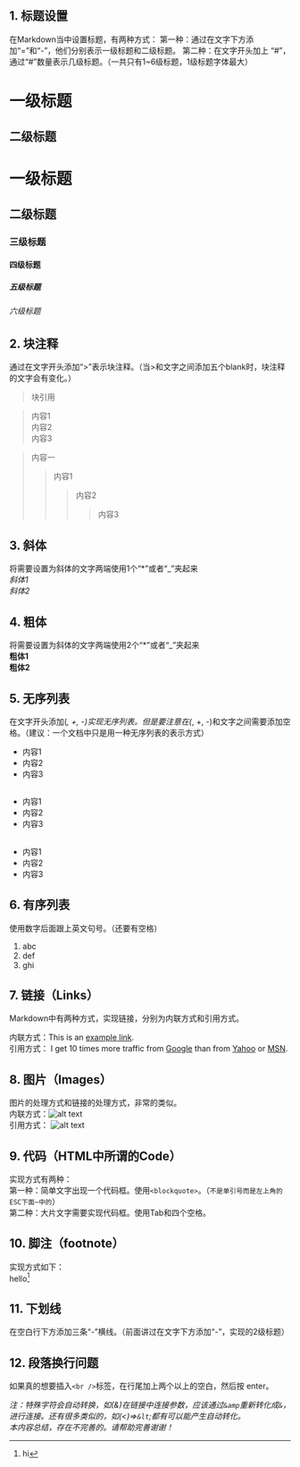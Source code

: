 ## 1. 标题设置  
在Markdown当中设置标题，有两种方式：
第一种：通过在文字下方添加“=”和“-”，他们分别表示一级标题和二级标题。
第二种：在文字开头加上 “#”，通过“#”数量表示几级标题。（一共只有1~6级标题，1级标题字体最大）

一级标题
===
二级标题
-----  

# 一级标题
## 二级标题
### 三级标题
#### 四级标题
##### 五级标题
###### 六级标题

## 2. 块注释  
通过在文字开头添加“>”表示块注释。（当>和文字之间添加五个blank时，块注释的文字会有变化。）  
<blockquote>
<p>块引用</p>
</blockquote>  

> 内容1  
> 内容2  
> 内容3

> 内容一  
>> 内容1  
>>> 内容2  
>>>> 内容3  

## 3. 斜体  
将需要设置为斜体的文字两端使用1个“*”或者“_”夹起来  
*斜体1*  
_斜体2_

## 4. 粗体  
将需要设置为斜体的文字两端使用2个“*”或者“_”夹起来  
**粗体1**  
__粗体2__

## 5. 无序列表  
在文字开头添加(*, +, -)实现无序列表。但是要注意在(*, +, -)和文字之间需要添加空格。（建议：一个文档中只是用一种无序列表的表示方式）  

* 内容1
* 内容2
* 内容3
##
+ 内容1
+ 内容2
+ 内容3
##
- 内容1
- 内容2
- 内容3

## 6. 有序列表  
使用数字后面跟上英文句号。（还要有空格）  
1. abc
2. def
3. ghi

## 7. 链接（Links）  
Markdown中有两种方式，实现链接，分别为内联方式和引用方式。

内联方式：This is an [example link](http://example.com/).  
引用方式：
I get 10 times more traffic from [Google][1] than from [Yahoo][2] or [MSN][3].  

[1]: http://google.com/        "Google" 
[2]: http://search.yahoo.com/  "Yahoo Search" 
[3]: http://search.msn.com/    "MSN Search"

## 8. 图片（Images）  
图片的处理方式和链接的处理方式，非常的类似。  
内联方式：![alt text](/path/to/img.jpg "Title")  
引用方式：
![alt text][id]

[id]: /path/to/img.jpg "Title"  

## 9. 代码（HTML中所谓的Code）  
实现方式有两种：  
第一种：简单文字出现一个代码框。使用`<blockquote>`。（`不是单引号而是左上角的ESC下面~中的`）  
第二种：大片文字需要实现代码框。使用Tab和四个空格。

## 10. 脚注（footnote）  
实现方式如下：  
hello[^hello]
[^hello]: hi

## 11. 下划线  
在空白行下方添加三条“-”横线。（前面讲过在文字下方添加“-”，实现的2级标题）

## 12. 段落换行问题  
如果真的想要插入`<br />`标签，在行尾加上两个以上的空白，然后按 enter。
  
*注：特殊字符会自动转换，如(&)在链接中连接参数，应该通过`&amp`重新转化成`&`，进行连接。还有很多类似的，如(<)=>`&lt`;都有可以能产生自动转化。*  
*本内容总结，存在不完善的。请帮助完善谢谢！*
